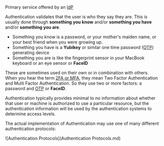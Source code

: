 Primary service offered by an [IdP](IdP.md)

Authentication validates that the user is who they say they are. This is usually done through **something you know** and/or **something you have** and/or **something you are**.

- Something you know is a password, or your mother's maiden name, or your best friend when you were growing up.
- Something you have is a **Yubikey** or similar one time password ([OTP](OTP.md)) generating device
- Something you are is like the fingerprint sensor in your MacBook keyboard or an eye sensor or **FaceID**

These are sometimes used on their own or in combination with others. When you hear the term [2FA or MFA](MFA.md), they mean Two Factor Authentication and Multi Factor Authentication. So they use two or more factors: a password and [OTP](OTP.md) or **FaceID**. 

Authentication typically provides minimal to no information about whether that user or machine is authorized to use a particular resource, but the authentication information will be used by the authentication systems to determine access levels. 

The actual implementation of Authentication may use one of many different authentication protocols:

![Authentication Protocols](Authentication Protocols.md)